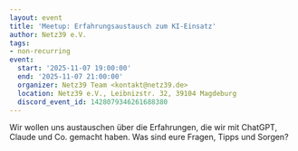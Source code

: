 ```yaml
---
layout: event
title: 'Meetup: Erfahrungsaustausch zum KI-Einsatz'
author: Netz39 e.V.
tags:
- non-recurring
event:
  start: '2025-11-07 19:00:00'
  end: '2025-11-07 21:00:00'
  organizer: Netz39 Team <kontakt@netz39.de>
  location: Netz39 e.V., Leibnizstr. 32, 39104 Magdeburg
  discord_event_id: 1428079346261688380
---
```

Wir wollen uns austauschen über die Erfahrungen, die wir mit ChatGPT, Claude und Co. gemacht haben. Was sind eure Fragen, Tipps und Sorgen?